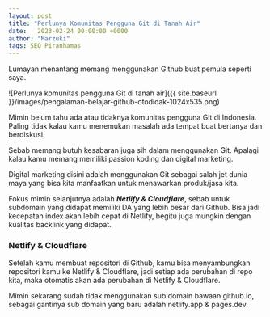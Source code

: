 ```yaml
---
layout: post
title: "Perlunya Komunitas Pengguna Git di Tanah Air"
date:   2023-02-24 00:00:00 +0000
author: "Marzuki"
tags: SEO Piranhamas
---
```

Lumayan menantang memang menggunakan Github buat pemula seperti saya.

![Perlunya komunitas pengguna Git di tanah air]({{ site.baseurl }}/images/pengalaman-belajar-github-otodidak-1024x535.png)

Mimin belum tahu ada atau tidaknya komunitas pengguna Git di Indonesia. Paling tidak kalau kamu menemukan masalah ada tempat buat bertanya dan berdiskusi.

Sebab memang butuh kesabaran juga sih dalam menggunakan Git. Apalagi kalau kamu memang memiliki passion koding dan digital marketing.

Digital marketing disini adalah menggunakan Git sebagai salah jet dunia maya yang bisa kita manfaatkan untuk menawarkan produk/jasa kita.

Fokus mimin selanjutnya adalah ***Netlify & Cloudflare***, sebab untuk subdomain yang didapat memiliki DA yang lebih besar dari Github. Bisa jadi kecepatan index akan lebih cepat di Netlify, begitu juga mungkin dengan kualitas backlink yang didapat.

### Netlify & Cloudflare

Setelah kamu membuat repositori di Github, kamu bisa menyambungkan repositori kamu ke Netlify & Cloudflare, jadi setiap ada perubahan di repo kita, maka otomatis akan ada perubahan di Netlify & Cloudflare.

Mimin sekarang sudah tidak menggunakan sub domain bawaan github.io, sebagai gantinya sub domain yang baru adalah netlify.app & pages.dev.